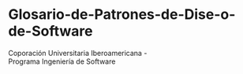 # Glosario-de-Patrones-de-Dise-o-de-Software
Coporación Universitaria Iberoamericana  -  
Programa Ingeniería de Software
